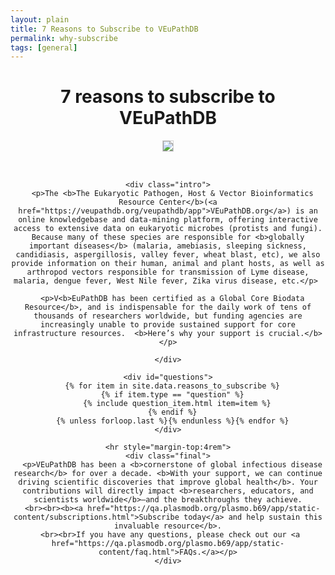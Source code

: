 ```yaml
---
layout: plain
title: 7 Reasons to Subscribe to VEuPathDB 
permalink: why-subscribe
tags: [general]
---
```

<style>
  div.static-content {
   
    div.centered {
      margin: 0 auto;
      max-width: 46rem;
      text-align: center;
    }
    p {    
      margin: 1rem auto 1rem;
      text-align: left;
    }
    hr {
      height: 0.5rem;
      background-color: #07304c;
      margin-top: 4rem;
    }
    img {
      margin: 0 auto 2rem;
      border: 1px solid lightgrey;
      height: auto;
      max-width: 50%;
    }

    div.question {
      margin: 2rem auto 1rem;
      font-weight: 600;
      font-size: 120%;
      text-align: left;        
    }
    div.quotes {
      display: flex;
    }
    div.quotes div {
      font-size: 800%;
      color: lightgrey;
      position: relative;
      font-family: Times;
    }
    div.quotes div#openquote::before {
      content: open-quote;
      left: 0.2em;
    }
    div.quotes div#closequote::after {
      content: close-quote;
      right: 0.2em;
    }
    blockquote {
      font-style: italic;
      max-width: 40rem;
      text-align: left;
/*      border-left: 4px solid #eaecf0;
      padding-left: 1.375rem;
 */   }
    blockquote p {
      margin: 0;
    }
    blockquote p::before {
      content: open-quote;
    }
    blockquote p::after {
      content: close-quote;
    }
    blockquote p {
      quotes: "“" "”" "‘" "’";
    }
    blockquote cite {
      font-style: normal;
      line-height: 1.75;
    }
  }
</style>

<div class="static-content">

  <h1 style="text-align:center">7 reasons to subscribe to VEuPathDB</h1>
  <div class="centered">
    <img src="{{'/assets/images/veupathdb_sub.png' | absolute_url}}" />

    <div class="intro">
      <p>The <b>The Eukaryotic Pathogen, Host & Vector Bioinformatics Resource Center</b>(<a href="https://veupathdb.org/veupathdb/app">VEuPathDB.org</a>) is an online knowledgebase and data-mining platform, offering interactive access to extensive data on eukaryotic microbes (protists and fungi).  Because many of these species are responsible for <b>globally important diseases</b> (malaria, amebiasis, sleeping sickness, candidiasis, aspergillosis, valley fever, wheat blast, etc), we also provide information on their human, animal and plant hosts, as well as arthropod vectors responsible for transmission of Lyme disease, malaria, dengue fever, West Nile fever, Zika virus disease, etc.</p> 
      
      <p>V<b>EuPathDB has been certified as a Global Core Biodata Resource</b>, and is indispensable for the daily work of tens of thousands of researchers worldwide, but funding agencies are increasingly unable to provide sustained support for core infrastructure resources.  <b>Here’s why your support is crucial.</b></p>

    </div>

    <div id="questions">
      {% for item in site.data.reasons_to_subscribe %}
      {% if item.type == "question" %}
        {% include question_item.html item=item %}
      {% endif %}
      {% unless forloop.last %}{% endunless %}{% endfor %}
    </div>

    <hr style="margin-top:4rem">
    <div class="final">
      <p>VEuPathDB has been a <b>cornerstone of global infectious disease research</b> for over a decade. <b>With your support, we can continue driving scientific discoveries that improve global health</b>. Your contributions will directly impact <b>researchers, educators, and scientists worldwide</b>—and the breakthroughs they achieve.
      <br><br><b><a href="https://qa.plasmodb.org/plasmo.b69/app/static-content/subscriptions.html">Subscribe today</a> and help sustain this invaluable resource</b>.
     <br><br>If you have any questions, please check out our <a href="https://qa.plasmodb.org/plasmo.b69/app/static-content/faq.html">FAQs.</a></p>
    </div>

  </div>
</div>

